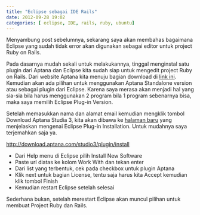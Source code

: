 ```yaml
---
title: "Eclipse sebagai IDE Rails"
date: 2012-09-28 19:02
categories: [ eclipse, IDE, rails, ruby, ubuntu]
---
```


Menyambung post sebelumnya, sekarang saya akan membahas bagaimana Eclipse yang sudah tidak error akan digunakan sebagai editor untuk project Ruby on Rails.

Pada dasarnya mudah sekali untuk melakukannya, tinggal menginstal satu plugin dari Aptana dan Eclipse kita sudah siap untuk mengedit project Ruby on Rails. Dari website Aptana kita menuju bagian download di [link ini][1]. Kemudian akan ada pilihan untuk menggunakan Aptana Standalone version atau sebagai plugin dari Eclipse. Karena saya merasa akan menjadi hal yang sia-sia bila harus menggunakan 2 program bila 1 program sebenarnya bisa, maka saya memilih Eclipse Plug-in Version.
<!--more-->
Setelah memasukkan nama dan alamat email kemudian mengklik tombol Download Aptana Studia 3, kita akan dibawa ke [halaman baru][2] yang menjelaskan mengenai Eclipse Plug-in Installation. Untuk mudahnya saya terjemahkan saja ya.

<http://download.aptana.com/studio3/plugin/install>

  - Dari Help menu di Eclipse pilih Install New Software
  - Paste url diatas ke kolom Work With dan tekan enter
  - Dari list yang terbentuk, cek pada checkbox untuk plugin Aptana
  - Klik next untuk bagian License, tentu saja harus kita Accept kemudian klik tombol Finish
  - Kemudian restart Eclipse setelah selesai
  
Sederhana bukan, setelah merestart Eclipse akan muncul pilihan untuk membuat Project Ruby dan Rails.

[1]: http://www.aptana.com/products/studio3/download
[2]: http://www.aptana.com/downloads/start
